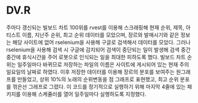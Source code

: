 # DV.R
주마다 갱신되는 빌보드 차트 100위를 rvest를 이용해 스크래핑해 현재 순위, 제목, 아티스트 이름, 지난주 순위, 최고 순위 데이터를 모았으며, 장르와 발매시기와 같은 정보는 해당 사이트에 없어 rselenium을 사용해 구글로 검색해서 데이터를 모았다. 그러나 rselenium을 사용해 검색 시 구글에 감지되어 검색이 중단되는 일이 발생해 검색 중간중간에 휴식시간을 주어 로봇으로 인식되는 일을 최대한 피하도록 했다. 빌보드 차트 순위는 일주일마다 바뀌므로 저장하는 파일의 이름은 사이트에 게시되어 있는 현재 주의 일요일의 날짜로 하였다.
이후 저장한 데이터를 이용해 장르의 분포를 보여주는 원그래프를 만들었고, 상위 10%의 노래의 순위변동을 점 그래프로 표현했고, 최고 순위 분포를 꺾은선 그래프로 그렸다.
이 코드를 정기적으로 실행하기 위해 마지막 4줄에 있는 패키지를 이용해 스케쥴러를 열어 일주일마다 실행하도록 지정했다.
